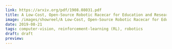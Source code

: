 ```yaml
---
link: https://arxiv.org/pdf/1908.08031.pdf
title: A Low-Cost, Open-Source Robotic Racecar for Education and Research
image: /images/showreel/A Low-Cost, Open-Source Robotic Racecar for Education and Research.jpg
date: 2019-08-21
tags: computer-vision, reinforcement-learning (RL), robotics
draft: draft
preview:
---
```



